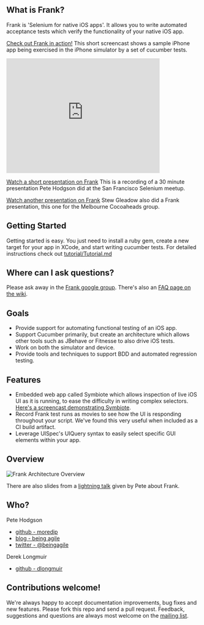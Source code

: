 What is Frank?
----

Frank is 'Selenium for native iOS apps'. It allows you to write automated acceptance tests which verify the functionality of your native iOS app.

[Check out Frank in action!](http://sl.thepete.net/frank_ea_demo) This short screencast shows a sample iPhone app being exercised in the iPhone simulator by a set of cucumber tests.

<iframe src="http://player.vimeo.com/video/21860134" width="400" height="300" frameborder="0"></iframe>

[Watch a short presentation on Frank](http://bit.ly/fyUfJE) This is a recording of a 30 minute presentation Pete Hodgson did at the San Francisco Selenium meetup.

[Watch another presentation on Frank](http://www.melbournecocoaheads.com/testing-ios-apps-with-frank-slides-and-videos/) Stew Gleadow also did a Frank presentation, this one for the Melbourne Cocoaheads group.


Getting Started
---------------

Getting started is easy. You just need to install a ruby gem, create a new target for your app in XCode, and start writing cucumber tests. For detailed instructions check out [tutorial/Tutorial.md](tutorial/Tutorial.md)


Where can I ask questions?
-----
Please ask away in the [Frank google group](http://groups.google.com/group/frank-discuss). There's also an [FAQ page on the wiki](https://github.com/moredip/Frank/wiki/FAQs).

Goals
-----

* Provide support for automating functional testing of an iOS app.
* Support Cucumber primarily, but create an architecture which allows other tools such as JBehave or Fitnesse to also drive iOS tests. 
* Work on both the simulator and device.
* Provide tools and techniques to support BDD and automated regression testing.


Features
--------

* Embedded web app called Symbiote which allows inspection of live iOS UI as it is running, to ease the difficulty in writing complex selectors. [Here's a screencast demonstrating Symbiote](http://vimeo.com/22644221).
* Record Frank test runs as movies to see how the UI is responding throughout your script. We've found this very useful when included as a CI build artifact. 
* Leverage UISpec's UIQuery syntax to easily select specific GUI elements within your app.


Overview
--------

![Frank Architecture Overview](https://github.com/moredip/frank/raw/master/doc/Frank%20Architecture.png)

There are also slides from a [lightning talk](http://moredip.github.com/frank_lightning_talk_slides.html)
given by Pete about Frank.


Who?
----

Pete Hodgson

* [github - moredip](http://github.com/moredip)
* [blog - being agile](http://blog.thepete.net/)
* [twitter - @beingagile](http://twitter.com/beingagile)

Derek Longmuir

* [github - dlongmuir](http://github.com/dlongmuir)


Contributions welcome!
------------

We're always happy to accept documentation improvements, bug fixes and new features. Please fork this repo and
send a pull request. Feedback, suggestions and questions are always most welcome on the [mailing list](http://groups.google.com/group/frank-discuss).
